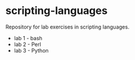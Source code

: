 # scripting-languages
Repository for lab exercises in scripting languages.

- lab 1 - bash
- lab 2 - Perl
- lab 3 - Python
